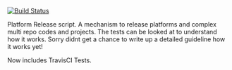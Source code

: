 [![Build Status](https://travis-ci.org/developerinlondon/platform-release.svg?branch=master)](https://travis-ci.org/developerinlondon/platform-release)

Platform Release script.
A mechanism to release platforms and complex multi repo codes and projects. The tests can be looked at to understand how it works.
Sorry didnt get a chance to write up a detailed guideline how it works yet!


Now includes TravisCI Tests.

